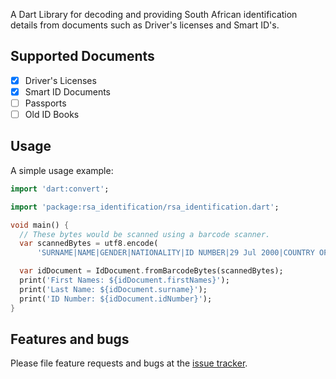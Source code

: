 A Dart Library for decoding and providing South African identification details from documents
such as Driver's licenses and Smart ID's.

## Supported Documents
* [x] Driver's Licenses
* [x] Smart ID Documents
* [ ] Passports
* [ ] Old ID Books

## Usage

A simple usage example:

```dart
import 'dart:convert';

import 'package:rsa_identification/rsa_identification.dart';

void main() {
  // These bytes would be scanned using a barcode scanner.
  var scannedBytes = utf8.encode(
      'SURNAME|NAME|GENDER|NATIONALITY|ID NUMBER|29 Jul 2000|COUNTRY OF BIRTH|CITIZENSHIP STATUS|26 Jan 2017|23370|SMART ID NUMBER|1234567890123456789012345678901234567890123456789012345678901234567890123456789012345678901234567890');

  var idDocument = IdDocument.fromBarcodeBytes(scannedBytes);
  print('First Names: ${idDocument.firstNames}');
  print('Last Name: ${idDocument.surname}');
  print('ID Number: ${idDocument.idNumber}');
}
```

## Features and bugs

Please file feature requests and bugs at the [issue tracker](https://github.com/marcus-bornman/rsa_identification/issues).
